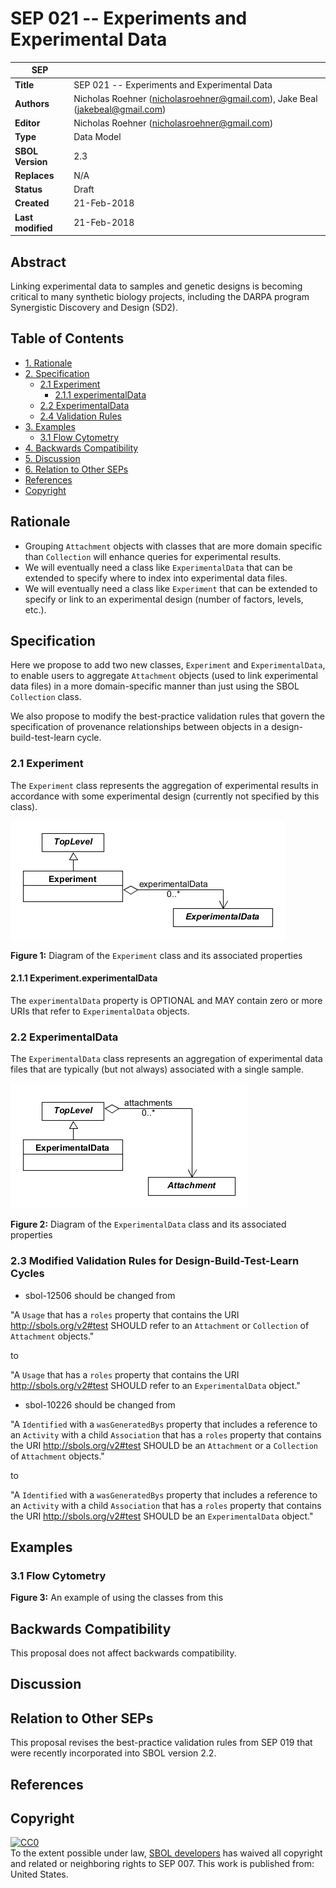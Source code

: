 SEP 021 -- Experiments and Experimental Data
======================================================


SEP                   | <leave empty>
----------------------|--------------
**Title**             | SEP 021 -- Experiments and Experimental Data
**Authors**           | Nicholas Roehner (nicholasroehner@gmail.com), Jake Beal (jakebeal@gmail.com)
**Editor**            | Nicholas Roehner (nicholasroehner@gmail.com)
**Type**              | Data Model
**SBOL Version**      | 2.3
**Replaces**          | N/A
**Status**            | Draft
**Created**           | 21-Feb-2018
**Last modified**     | 21-Feb-2018

Abstract
-----------

Linking experimental data to samples and genetic designs is becoming critical to many synthetic biology projects, including the DARPA program Synergistic Discovery and Design (SD2). 

Table of Contents
---------------------

* [1. Rationale](#rationale)
* [2. Specification](#specification)
  * [2.1 Experiment](#exp)
    * [2.1.1 experimentalData](#exp_expData)
  * [2.2 ExperimentalData](#expData)
  * [2.4 Validation Rules](#validation_rules)
* [3. Examples](#examples)
  * [3.1 Flow Cytometry](#example1)
* [4. Backwards Compatibility](#compatibility)
* [5. Discussion](#discussion)
* [6. Relation to Other SEPs](#competing_seps)
* [References](#references)
* [Copyright](#copyright)

Rationale <a name="rationale"></a>
----------------

* Grouping `Attachment` objects with classes that are more domain specific than `Collection` will enhance queries for experimental results.
* We will eventually need a class like `ExperimentalData` that can be extended to specify where to index into experimental data files.
* We will eventually need a class like `Experiment` that can be extended to specify or link to an experimental design (number of factors, levels, etc.).

Specification <a name="specification"></a>
----------------------------------------------

Here we propose to add two new classes, `Experiment` and `ExperimentalData`, to enable users to aggregate `Attachment` objects (used to link experimental data files) in a more domain-specific manner than just using the SBOL `Collection` class.

We also propose to modify the best-practice validation rules that govern the specification of provenance relationships between objects in a design-build-test-learn cycle.

### 2.1 Experiment <a name="exp"></a>

The `Experiment` class represents the aggregation of experimental results in accordance with some experimental design (currently not specified by this class).

![Experiment class UML diagram](images/sep_021_experiment.png "Experiment class UML diagram")

**Figure 1:** Diagram of the `Experiment` class and its associated properties

#### 2.1.1 Experiment.experimentalData <a name="exp_expData"></a>

The `experimentalData` property is OPTIONAL and MAY contain zero or more URIs that refer to `ExperimentalData` objects. 

### 2.2 ExperimentalData <a name="expData"></a>

The `ExperimentalData` class represents an aggregation of experimental data files that are typically (but not always) associated with a single sample.

![ExperimentalData class UML diagram](images/sep_021_experimental_data.png "ExperimentalData class UML diagram")

**Figure 2:** Diagram of the `ExperimentalData` class and its associated properties

### 2.3 Modified Validation Rules for Design-Build-Test-Learn Cycles <a name="validation_rules"></a>

* sbol-12506 should be changed from 

"A `Usage` that has a `roles` property that contains the URI http://sbols.org/v2#test SHOULD refer to an `Attachment` or `Collection` of `Attachment` objects." 

to 

"A `Usage` that has a `roles` property that contains the URI http://sbols.org/v2#test SHOULD refer to an `ExperimentalData` object."

* sbol-10226 should be changed from 

"A `Identified` with a `wasGeneratedBys` property that includes a reference to an `Activity` with a child `Association` that has a `roles` property that contains the URI http://sbols.org/v2#test SHOULD be an `Attachment` or a `Collection` of `Attachment` objects."

to

"A `Identified` with a `wasGeneratedBys` property that includes a reference to an `Activity` with a child `Association` that has a `roles` property that contains the URI http://sbols.org/v2#test SHOULD be an `ExperimentalData` object."

Examples <a name='examples'></a>
-------------------------------

### 3.1 Flow Cytometry <a name="example1"></a>

**Figure 3:** An example of using the classes from this 

Backwards Compatibility <a name='compatibility'></a>
-----------------

This proposal does not affect backwards compatibility.

Discussion <a name='discussion'></a>
-----------------
  
Relation to Other SEPs <a name='competing_seps'></a>
-----------------

This proposal revises the best-practice validation rules from SEP 019 that were recently incorporated into SBOL version 2.2.

References <a name='references'></a>
----------------

Copyright <a name='copyright'></a>
-------------
<p xmlns:dct="http://purl.org/dc/terms/" xmlns:vcard="http://www.w3.org/2001/vcard-rdf/3.0#">
  <a rel="license"
     href="http://creativecommons.org/publicdomain/zero/1.0/">
    <img src="http://i.creativecommons.org/p/zero/1.0/88x31.png" style="border-style: none;" alt="CC0" />
  </a>
  <br />
  To the extent possible under law,
  <a rel="dct:publisher"
     href="sbolstandard.org">
    <span property="dct:title">SBOL developers</span></a>
  has waived all copyright and related or neighboring rights to
  <span property="dct:title">SEP 007</span>.
This work is published from:
<span property="vcard:Country" datatype="dct:ISO3166"
      content="US" about="sbolstandard.org">
  United States</span>.
</p>
